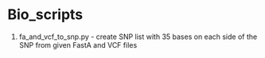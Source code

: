 # Bio_scripts
1. fa_and_vcf_to_snp.py - create SNP list with 35 bases on each side of the SNP from given FastA and VCF files
